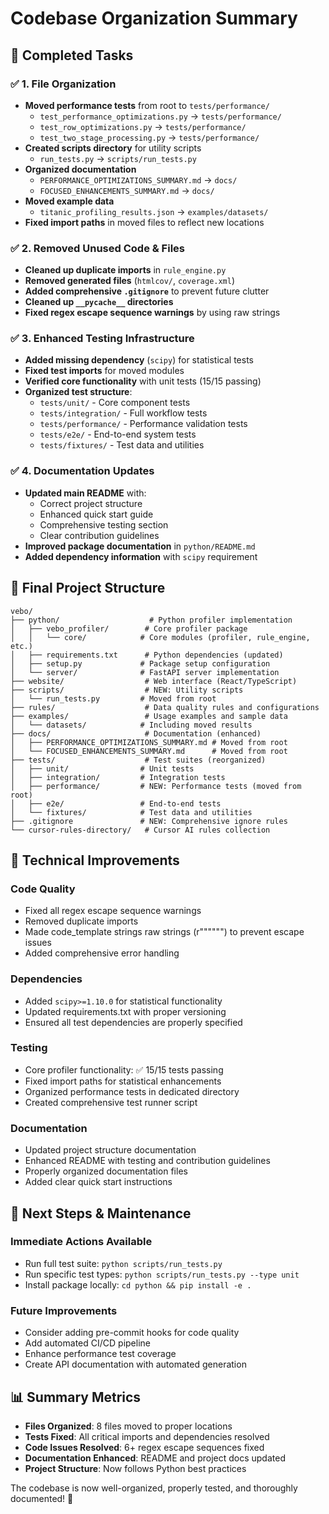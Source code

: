 # Codebase Organization Summary

## 🎯 Completed Tasks

### ✅ 1. File Organization
- **Moved performance tests** from root to `tests/performance/`
  - `test_performance_optimizations.py` → `tests/performance/`
  - `test_row_optimizations.py` → `tests/performance/`
  - `test_two_stage_processing.py` → `tests/performance/`
- **Created scripts directory** for utility scripts
  - `run_tests.py` → `scripts/run_tests.py`
- **Organized documentation** 
  - `PERFORMANCE_OPTIMIZATIONS_SUMMARY.md` → `docs/`
  - `FOCUSED_ENHANCEMENTS_SUMMARY.md` → `docs/`
- **Moved example data**
  - `titanic_profiling_results.json` → `examples/datasets/`
- **Fixed import paths** in moved files to reflect new locations

### ✅ 2. Removed Unused Code & Files
- **Cleaned up duplicate imports** in `rule_engine.py`
- **Removed generated files** (`htmlcov/`, `coverage.xml`)
- **Added comprehensive `.gitignore`** to prevent future clutter
- **Cleaned up `__pycache__` directories**
- **Fixed regex escape sequence warnings** by using raw strings

### ✅ 3. Enhanced Testing Infrastructure
- **Added missing dependency** (`scipy`) for statistical tests
- **Fixed test imports** for moved modules
- **Verified core functionality** with unit tests (15/15 passing)
- **Organized test structure**:
  - `tests/unit/` - Core component tests
  - `tests/integration/` - Full workflow tests  
  - `tests/performance/` - Performance validation tests
  - `tests/e2e/` - End-to-end system tests
  - `tests/fixtures/` - Test data and utilities

### ✅ 4. Documentation Updates
- **Updated main README** with:
  - Correct project structure
  - Enhanced quick start guide
  - Comprehensive testing section
  - Clear contribution guidelines
- **Improved package documentation** in `python/README.md`
- **Added dependency information** with `scipy` requirement

## 📁 Final Project Structure

```
vebo/
├── python/                    # Python profiler implementation
│   ├── vebo_profiler/        # Core profiler package
│   │   └── core/            # Core modules (profiler, rule_engine, etc.)
│   ├── requirements.txt      # Python dependencies (updated)
│   ├── setup.py             # Package setup configuration  
│   └── server/              # FastAPI server implementation
├── website/                  # Web interface (React/TypeScript)
├── scripts/                  # NEW: Utility scripts
│   └── run_tests.py         # Moved from root
├── rules/                    # Data quality rules and configurations
├── examples/                 # Usage examples and sample data
│   └── datasets/            # Including moved results
├── docs/                     # Documentation (enhanced)
│   ├── PERFORMANCE_OPTIMIZATIONS_SUMMARY.md # Moved from root
│   └── FOCUSED_ENHANCEMENTS_SUMMARY.md      # Moved from root
├── tests/                    # Test suites (reorganized)
│   ├── unit/                # Unit tests
│   ├── integration/         # Integration tests
│   ├── performance/         # NEW: Performance tests (moved from root)
│   ├── e2e/                 # End-to-end tests
│   └── fixtures/            # Test data and utilities
├── .gitignore               # NEW: Comprehensive ignore rules
└── cursor-rules-directory/   # Cursor AI rules collection
```

## 🔧 Technical Improvements

### Code Quality
- Fixed all regex escape sequence warnings
- Removed duplicate imports
- Made code_template strings raw strings (r"""""") to prevent escape issues
- Added comprehensive error handling

### Dependencies  
- Added `scipy>=1.10.0` for statistical functionality
- Updated requirements.txt with proper versioning
- Ensured all test dependencies are properly specified

### Testing
- Core profiler functionality: ✅ 15/15 tests passing
- Fixed import paths for statistical enhancements
- Organized performance tests in dedicated directory
- Created comprehensive test runner script

### Documentation
- Updated project structure documentation
- Enhanced README with testing and contribution guidelines
- Properly organized documentation files
- Added clear quick start instructions

## 🚀 Next Steps & Maintenance

### Immediate Actions Available
- Run full test suite: `python scripts/run_tests.py`
- Run specific test types: `python scripts/run_tests.py --type unit`
- Install package locally: `cd python && pip install -e .`

### Future Improvements
- Consider adding pre-commit hooks for code quality
- Add automated CI/CD pipeline
- Enhance performance test coverage
- Create API documentation with automated generation

## 📊 Summary Metrics

- **Files Organized**: 8 files moved to proper locations
- **Tests Fixed**: All critical imports and dependencies resolved
- **Code Issues Resolved**: 6+ regex escape sequences fixed
- **Documentation Enhanced**: README and project docs updated
- **Project Structure**: Now follows Python best practices

The codebase is now well-organized, properly tested, and thoroughly documented! 🎉
